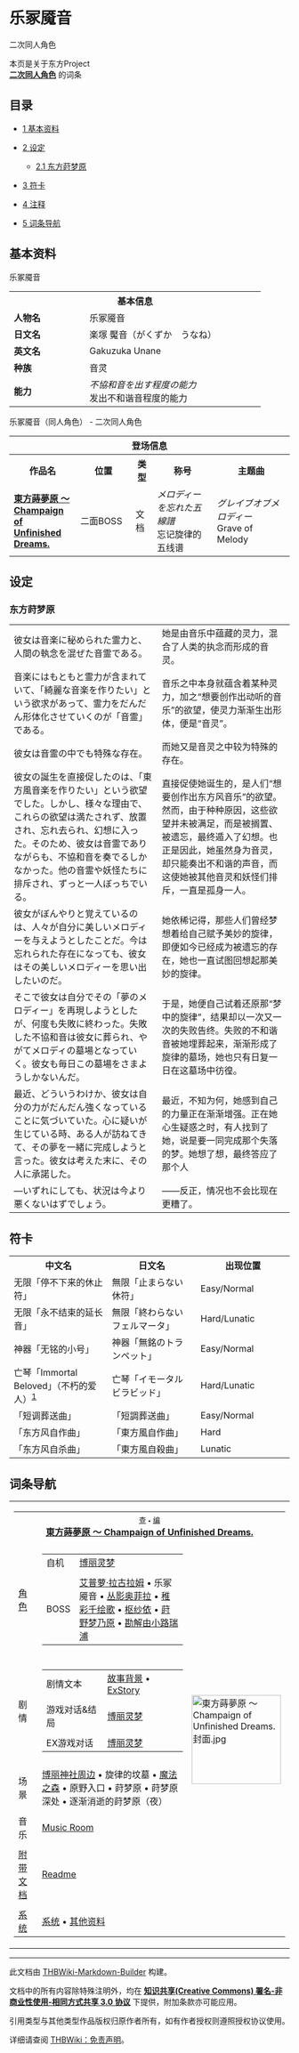 # 乐冢魇音

<!-- source html: G:\repos\THBWiki-Markdown-Builder\THBWikiMarkdown\Temp\main\2\21\ns0%3A%E4%B9%90%E5%86%A2%E9%AD%87%E9%9F%B3.html -->

二次同人角色

本页是关于东方Project  
 **[二次同人角色](./二次角色列表.md)** 的词条

## 目录

- [1 基本资料](#基本资料)
- [2 设定](#设定)

  - [2.1 东方莳梦原](#东方莳梦原)



- [3 符卡](#符卡)
- [4 注释](#注释)
- [5 词条导航](#词条导航)





## 基本资料
[](./文件-乐冢魇音.png.md)  [](./文件-乐冢魇音.png.md)乐冢魇音

<table>
<tbody><tr>
<th colspan="2">基本信息</th>
</tr>
<tr>
<td style="width:120px"><b>人物名</b></td><td style="min-width:300px">乐冢魇音</td>
</tr><tr><td><b>日文名</b></td><td>楽塚 魘音（がくずか　うなね）</td></tr><tr><td><b>英文名</b></td><td>Gakuzuka Unane</td></tr><tr><td><b>种族</b></td><td>音灵</td></tr><tr><td><b>能力</b></td><td><i>不協和音を出す程度の能力</i><br>发出不和谐音程度的能力</td></tr></tbody></table>

乐冢魇音（同人角色） - 二次同人角色

<table>
<tbody><tr>
<th colspan="5">登场信息</th>
</tr><tr><th><b>作品名</b></th><th><b>位置</b></th><th><b>类型</b></th><th><b>称号</b></th><th><b>主题曲</b></th></tr><tr><td rowspan="1" style="width:120px"><b><a href="./東方蒔夢原_～_Champaign_of_Unfinished_Dreams..md" title="東方蒔夢原 ～ Champaign of Unfinished Dreams.">東方蒔夢原 ～ Champaign of Unfinished Dreams.</a></b></td><td style="width:130px">二面BOSS</td><td class="bg-color-danger-30" style="width:30px;">文档</td><td style="width:180px"><i>メロディーを忘れた五線譜</i><br>忘记旋律的五线谱</td><td style="width:200px"><i>グレイブオブメロディー</i><br>Grave of Melody</td></tr></tbody></table>



## 设定

### 东方莳梦原

<table><tbody><tr class="tt-content" id="东方莳梦原-1" data-pos="&#91;&quot;\u4e1c\u65b9\u83b3\u68a6\u539f&quot;,1&#93;"><td class="tt-ja" lang="ja"><div class="poem">彼女は音楽に秘められた霊力と、人間の執念を混ぜた音霊である。</div></td><td class="tt-zh" lang="zh"><div class="poem">她是由音乐中蕴藏的灵力，混合了人类的执念而形成的音灵。<br></div></td></tr><tr class="tt-content" id="东方莳梦原-2" data-pos="&#91;&quot;\u4e1c\u65b9\u83b3\u68a6\u539f&quot;,2&#93;"><td class="tt-ja" lang="ja"><div class="poem">音楽にはもともと霊力が含まれていて、「綺麗な音楽を作りたい」という欲求があって、霊力をだんだん形体化させていくのが「音霊」である。</div></td><td class="tt-zh" lang="zh"><div class="poem">音乐之中本身就蕴含着某种灵力，加之“想要创作出动听的音乐”的欲望，使灵力渐渐生出形体，便是“音灵”。<br></div></td></tr><tr class="tt-content" id="东方莳梦原-3" data-pos="&#91;&quot;\u4e1c\u65b9\u83b3\u68a6\u539f&quot;,3&#93;"><td class="tt-ja" lang="ja"><div class="poem">彼女は音霊の中でも特殊な存在。</div></td><td class="tt-zh" lang="zh"><div class="poem">而她又是音灵之中较为特殊的存在。<br></div></td></tr><tr class="tt-content" id="东方莳梦原-4" data-pos="&#91;&quot;\u4e1c\u65b9\u83b3\u68a6\u539f&quot;,4&#93;"><td class="tt-ja" lang="ja"><div class="poem">彼女の誕生を直接促したのは、「東方風音楽を作りたい」という欲望でした。しかし、様々な理由で、これらの欲望は満たされず、放置され、忘れ去られ、幻想に入った。そのため、彼女は音霊でありながらも、不協和音を奏でるしかなかった。他の音霊や妖怪たちに排斥され、ずっと一人ぼっちでいる。</div></td><td class="tt-zh" lang="zh"><div class="poem">直接促使她诞生的，是人们“想要创作出东方风音乐”的欲望。然而，由于种种原因，这些欲望并未被满足，而是被搁置、被遗忘，最终遁入了幻想。也正是因此，她虽然身为音灵，却只能奏出不和谐的声音，而这使她被其他音灵和妖怪们排斥，一直是孤身一人。<br></div></td></tr><tr class="tt-content" id="东方莳梦原-5" data-pos="&#91;&quot;\u4e1c\u65b9\u83b3\u68a6\u539f&quot;,5&#93;"><td class="tt-ja" lang="ja"><div class="poem">彼女がぼんやりと覚えているのは、人々が自分に美しいメロディーを与えようとしたことだ。今は忘れられた存在になっても、彼女はその美しいメロディーを思い出したいのだ。</div></td><td class="tt-zh" lang="zh"><div class="poem">她依稀记得，那些人们曾经梦想着给自己赋予美妙的旋律，即便如今已经成为被遗忘的存在，她也一直试图回想起那美妙的旋律。 <br></div></td></tr><tr class="tt-content" id="东方莳梦原-6" data-pos="&#91;&quot;\u4e1c\u65b9\u83b3\u68a6\u539f&quot;,6&#93;"><td class="tt-ja" lang="ja"><div class="poem">そこで彼女は自分でその「夢のメロディー」を再現しようとしたが、何度も失敗に終わった。失敗した不協和音は彼女に葬られ、やがてメロディの墓場となっていく。彼女も毎日この墓場をさまようしかないんだ。</div></td><td class="tt-zh" lang="zh"><div class="poem">于是，她便自己试着还原那“梦中的旋律”，结果却以一次又一次的失败告终。失败的不和谐音被她埋葬起来，渐渐形成了旋律的墓场，她也只有日复一日在这墓场中彷徨。<br></div></td></tr><tr class="tt-content" id="东方莳梦原-7" data-pos="&#91;&quot;\u4e1c\u65b9\u83b3\u68a6\u539f&quot;,7&#93;"><td class="tt-ja" lang="ja"><div class="poem">最近、どういうわけか、彼女は自分の力がだんだん強くなっていることに気づいていた。心に疑いが生じている時、ある人が訪ねてきて、その夢を一緒に完成しようと言った。彼女は考えた末に、その人に承諾した。</div></td><td class="tt-zh" lang="zh"><div class="poem">最近，不知为何，她感到自己的力量正在渐渐增强。正在她心生疑惑之时，有人找到了她，说是要一同完成那个失落的梦。她想了想，最终答应了那个人<br></div></td></tr><tr class="tt-content" id="东方莳梦原-8" data-pos="&#91;&quot;\u4e1c\u65b9\u83b3\u68a6\u539f&quot;,8&#93;"><td class="tt-ja" lang="ja"><div class="poem">―いずれにしても、状況は今より悪くないはずでしょう。</div></td><td class="tt-zh" lang="zh"><div class="poem">——反正，情况也不会比现在更糟了。<br></div></td></tr></tbody></table>



## 符卡

<table><tbody><tr><th><b>中文名</b></th><th><b>日文名</b></th><th><b>出现位置</b></th></tr><tr><td style="width:200px">无限「停不下来的休止符」</td><td style="width:200px">無限「止まらない休符」</td><td style="width:180px">Easy/Normal</td></tr>
<tr><td style="width:200px">无限「永不结束的延长音」</td><td style="width:200px">無限「終わらないフェルマータ」</td><td style="width:180px">Hard/Lunatic</td></tr>
<tr><td style="width:200px">神器「无铭的小号」</td><td style="width:200px">神器「無銘のトランペット」</td><td style="width:180px">Easy/Normal</td></tr>
<tr><td style="width:200px">亡琴「Immortal Beloved」（不朽的爱人）<sup id="cite_ref-1" class="reference"><a href="#cite_note-1">1</a></sup></td><td style="width:200px">亡琴「イモータルビラビッド」</td><td style="width:180px">Hard/Lunatic</td></tr>
<tr><td style="width:200px">「短调葬送曲」</td><td style="width:200px">「短調葬送曲」</td><td style="width:180px">Easy/Normal</td></tr>
<tr><td style="width:200px">「东方风自作曲」</td><td style="width:200px">「東方風自作曲」</td><td style="width:180px">Hard</td></tr>
<tr><td style="width:200px">「东方风自杀曲」</td><td style="width:200px">「東方風自殺曲」</td><td style="width:180px">Lunatic</td></tr></tbody></table>



[^cite_note-1]: 贝多芬死后，人们在其房间抽屉里发现了三封信，其中一封开头写着“致‘不朽的爱人’”。


## 词条导航
  
  

<table><tbody><tr><td><table cellspacing="0" class="nowraplinks mw-collapsible mw-collapsed" style="width:100%;;;"><tbody><tr><th style=";" colspan="3" class="navbox-title"><div class="navbar"><div class="noprint plainlinksneverexpand" style="background-color:transparent; padding:0; font-weight:normal; font-size:80%; white-space:nowrap;"><a href="./東方蒔夢原_～_Champaign_of_Unfinished_Dreams.-导航.md" title="東方蒔夢原 ～ Champaign of Unfinished Dreams./导航"><span style=";;border:none;" title="查看这个模板">查</span></a>&#160;<span style="font-size:80%;">•</span>&#160;<a href="/index.php?title=%E6%9D%B1%E6%96%B9%E8%92%94%E5%A4%A2%E5%8E%9F_%EF%BD%9E_Champaign_of_Unfinished_Dreams./%E5%AF%BC%E8%88%AA&amp;action=edit"><span style=";;border:none;" title="您可以编辑这个模板。请在储存变更之前先预览">编</span></a></div></div><span><a href="./東方蒔夢原_～_Champaign_of_Unfinished_Dreams..md" title="東方蒔夢原 ～ Champaign of Unfinished Dreams.">東方蒔夢原 ～ Champaign of Unfinished Dreams.</a></span></th></tr><tr><td></td></tr><tr><td class="navbox-group" style=";;"><a href="/index.php?title=%E6%9D%B1%E6%96%B9%E8%92%94%E5%A4%A2%E5%8E%9F_%EF%BD%9E_Champaign_of_Unfinished_Dreams./%E8%A7%92%E8%89%B2%E8%AE%BE%E5%AE%9A&amp;action=edit&amp;redlink=1" class="new" title="東方蒔夢原 ～ Champaign of Unfinished Dreams./角色设定（页面不存在）">角色</a></td><td style=";;" class="navbox-list navbox-odd"><div></div><table cellspacing="0" class="nowraplinks navbox-subgroup" style="width:100%;;;;"><tbody><tr><td class="navbox-group" style=";;"><div>自机</div></td><td style=";;" class="navbox-list navbox-odd"><div><a href="/index.php?title=%E6%9D%B1%E6%96%B9%E8%92%94%E5%A4%A2%E5%8E%9F_%EF%BD%9E_Champaign_of_Unfinished_Dreams./%E8%A7%92%E8%89%B2%E8%AE%BE%E5%AE%9A&amp;action=edit&amp;redlink=1" class="new" title="東方蒔夢原 ～ Champaign of Unfinished Dreams./角色设定（页面不存在）">博丽灵梦</a></div></td></tr><tr><td></td></tr><tr><td class="navbox-group" style=";;"><div>BOSS</div></td><td style=";;" class="navbox-list navbox-even"><div><a href="./艾普萝·拉古拉姆.md" title="艾普萝·拉古拉姆">艾普萝·拉古拉姆</a> &#8226; <a class="mw-selflink selflink">乐冢魇音</a> &#8226; <a href="./丛影奥菲拉.md" title="丛影奥菲拉">丛影奥菲拉</a> &#8226; <a href="./稚彩千绘歌.md" title="稚彩千绘歌">稚彩千绘歌</a> &#8226; <a href="./枢纱依.md" title="枢纱依">枢纱依</a> &#8226; <a href="./莳野梦乃原.md" title="莳野梦乃原">莳野梦乃原</a> &#8226; <a href="./勘解由小路瑞浦.md" title="勘解由小路瑞浦">勘解由小路瑞浦</a></div></td></tr></tbody></table><div></div></td><td class="navbox-image" style="" rowspan="11"><a href="./文件-東方蒔夢原_～_Champaign_of_Unfinished_Dreams.封面.jpg.md" class="image"><img alt="東方蒔夢原 ～ Champaign of Unfinished Dreams.封面.jpg" src="https://upload.thwiki.cc/thumb/8/8c/%E6%9D%B1%E6%96%B9%E8%92%94%E5%A4%A2%E5%8E%9F_%EF%BD%9E_Champaign_of_Unfinished_Dreams.%E5%B0%81%E9%9D%A2.jpg/160px-%E6%9D%B1%E6%96%B9%E8%92%94%E5%A4%A2%E5%8E%9F_%EF%BD%9E_Champaign_of_Unfinished_Dreams.%E5%B0%81%E9%9D%A2.jpg" decoding="async" loading="lazy" width="160" height="160" srcset="https://upload.thwiki.cc/thumb/8/8c/%E6%9D%B1%E6%96%B9%E8%92%94%E5%A4%A2%E5%8E%9F_%EF%BD%9E_Champaign_of_Unfinished_Dreams.%E5%B0%81%E9%9D%A2.jpg/240px-%E6%9D%B1%E6%96%B9%E8%92%94%E5%A4%A2%E5%8E%9F_%EF%BD%9E_Champaign_of_Unfinished_Dreams.%E5%B0%81%E9%9D%A2.jpg 1.5x, https://upload.thwiki.cc/thumb/8/8c/%E6%9D%B1%E6%96%B9%E8%92%94%E5%A4%A2%E5%8E%9F_%EF%BD%9E_Champaign_of_Unfinished_Dreams.%E5%B0%81%E9%9D%A2.jpg/320px-%E6%9D%B1%E6%96%B9%E8%92%94%E5%A4%A2%E5%8E%9F_%EF%BD%9E_Champaign_of_Unfinished_Dreams.%E5%B0%81%E9%9D%A2.jpg 2x" data-file-width="1000" data-file-height="1000"></a></td></tr><tr><td></td></tr><tr><td class="navbox-group" style=";;">剧情</td><td style=";;" class="navbox-list navbox-even"><div></div><table cellspacing="0" class="nowraplinks navbox-subgroup" style="width:100%;;;;"><tbody><tr><td class="navbox-group" style=";;"><div>剧情文本</div></td><td style=";;" class="navbox-list navbox-odd"><div><a href="./東方蒔夢原_～_Champaign_of_Unfinished_Dreams.-故事背景.md" title="東方蒔夢原 ～ Champaign of Unfinished Dreams./故事背景">故事背景</a> &#8226; <a href="./東方蒔夢原_～_Champaign_of_Unfinished_Dreams.-ExStory.md" title="東方蒔夢原 ～ Champaign of Unfinished Dreams./ExStory">ExStory</a></div></td></tr><tr><td></td></tr><tr><td class="navbox-group" style=";;"><div>游戏对话&amp;结局</div></td><td style=";;" class="navbox-list navbox-even"><div><a href="./東方蒔夢原_～_Champaign_of_Unfinished_Dreams.-博丽灵梦.md" title="東方蒔夢原 ～ Champaign of Unfinished Dreams./博丽灵梦">博丽灵梦</a></div></td></tr><tr><td></td></tr><tr><td class="navbox-group" style=";;"><div>EX游戏对话</div></td><td style=";;" class="navbox-list navbox-odd"><div><a href="/index.php?title=%E6%9D%B1%E6%96%B9%E8%92%94%E5%A4%A2%E5%8E%9F_%EF%BD%9E_Champaign_of_Unfinished_Dreams./%E5%8D%9A%E4%B8%BD%E7%81%B5%E6%A2%A6EX&amp;action=edit&amp;redlink=1" class="new" title="東方蒔夢原 ～ Champaign of Unfinished Dreams./博丽灵梦EX（页面不存在）">博丽灵梦</a></div></td></tr></tbody></table><div></div></td></tr><tr><td></td></tr><tr><td class="navbox-group" style=";;">场景</td><td style=";;" class="navbox-list navbox-odd"><div><a href="./博丽神社.md" title="博丽神社">博丽神社周边</a> &#8226; 旋律的坟墓 &#8226; <a href="./魔法之森.md" class="mw-redirect" title="魔法之森">魔法之森</a> &#8226; 原野入口 &#8226; 莳梦原 &#8226; 莳梦原深处 &#8226; 逐渐消逝的莳梦原（夜）</div></td></tr><tr><td></td></tr><tr><td class="navbox-group" style=";;">音乐</td><td style=";;" class="navbox-list navbox-even"><div><a href="/index.php?title=%E6%9D%B1%E6%96%B9%E8%92%94%E5%A4%A2%E5%8E%9F_%EF%BD%9E_Champaign_of_Unfinished_Dreams./%E9%9F%B3%E4%B9%90&amp;action=edit&amp;redlink=1" class="new" title="東方蒔夢原 ～ Champaign of Unfinished Dreams./音乐（页面不存在）">Music Room</a></div></td></tr><tr><td></td></tr><tr><td class="navbox-group" style=";;"><a href="/index.php?title=%E6%9D%B1%E6%96%B9%E8%92%94%E5%A4%A2%E5%8E%9F_%EF%BD%9E_Champaign_of_Unfinished_Dreams./%E8%AE%BE%E5%AE%9A%E4%B8%8E%E5%89%A7%E6%83%85&amp;action=edit&amp;redlink=1" class="new" title="東方蒔夢原 ～ Champaign of Unfinished Dreams./设定与剧情（页面不存在）">附带文档</a></td><td style=";;" class="navbox-list navbox-odd"><div><a href="/index.php?title=%E6%9D%B1%E6%96%B9%E8%92%94%E5%A4%A2%E5%8E%9F_%EF%BD%9E_Champaign_of_Unfinished_Dreams./%E8%AE%BE%E5%AE%9A%E4%B8%8E%E5%89%A7%E6%83%85/readme&amp;action=edit&amp;redlink=1" class="new" title="東方蒔夢原 ～ Champaign of Unfinished Dreams./设定与剧情/readme（页面不存在）">Readme</a></div></td></tr><tr><td></td></tr><tr><td class="navbox-group" style=";;"><a href="/index.php?title=%E6%9D%B1%E6%96%B9%E8%92%94%E5%A4%A2%E5%8E%9F_%EF%BD%9E_Champaign_of_Unfinished_Dreams./%E7%B3%BB%E7%BB%9F&amp;action=edit&amp;redlink=1" class="new" title="東方蒔夢原 ～ Champaign of Unfinished Dreams./系统（页面不存在）">系统</a></td><td style=";;" class="navbox-list navbox-even"><div><a href="/index.php?title=%E6%9D%B1%E6%96%B9%E8%92%94%E5%A4%A2%E5%8E%9F_%EF%BD%9E_Champaign_of_Unfinished_Dreams./%E7%B3%BB%E7%BB%9F&amp;action=edit&amp;redlink=1" class="new" title="東方蒔夢原 ～ Champaign of Unfinished Dreams./系统（页面不存在）">系统</a> &#8226; <a href="/index.php?title=%E6%9D%B1%E6%96%B9%E8%92%94%E5%A4%A2%E5%8E%9F_%EF%BD%9E_Champaign_of_Unfinished_Dreams./%E5%85%B6%E4%BB%96&amp;action=edit&amp;redlink=1" class="new" title="東方蒔夢原 ～ Champaign of Unfinished Dreams./其他（页面不存在）">其他资料</a></div></td></tr></tbody></table></td></tr></tbody></table>


  
  

  





---

此文档由 [THBWiki-Markdown-Builder](https://github.com/Delsin-Yu/THBWiki-Markdown-Builder) 构建。

文档中的所有内容除特殊注明外，均在 [**知识共享(Creative Commons) 署名-非商业性使用-相同方式共享 3.0 协议**](https://creativecommons.org/licenses/by-sa/3.0/deed.zh-hans) 下提供，附加条款亦可能应用。

引用类型与其他类型作品版权归原作者所有，如有作者授权则遵照授权协议使用。

详细请查阅 [THBWiki：免责声明](https://thbwiki.cc/THBWiki:%E5%85%8D%E8%B4%A3%E5%A3%B0%E6%98%8E)。

